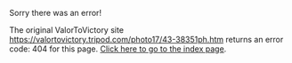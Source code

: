 

Sorry there was an error!

The original ValorToVictory site https://valortovictory.tripod.com/photo17/43-38351ph.htm returns an error code: 404 for this page. [Click here to go to the index page](../index.md).